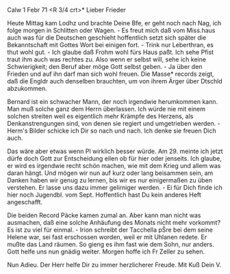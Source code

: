  Calw 1 Febr 71
 <R 3/4 crt>*
Lieber Frieder

Heute Mittag kam Lodhz und brachte Deine Bfe, er geht noch nach Nag, ich folge morgen in Schlitten oder Wagen. - Es freut mich daß vom Miss.haus auch was für die Deutschen geschieht hoffentlich setzt sich später die Bekanntschaft mit Gottes Wort bei einigen fort. - Trink nur Leberthran, es thut wohl gut. - Ich glaube daß Frohm wohl fürs Haus paßt. Ich sehe Pfist traut ihm auch was rechtes zu. Also wenn er selbst will, sehe ich keine Schwierigkeit; den Beruf aber möge Gott selbst geben. - Ja über den Frieden und auf ihn darf man sich wohl freuen. Die Masse* records zeigt, daß die Engldr auch denselben brauchten, um von ihrem Ärger über Dtschld abzukommen.

Bernard ist ein schwacher Mann, der noch irgendwie herumkommen kann. Man muß solche ganz dem Herrn überlassen. Ich würde nie mit einem solchen streiten weil es eigentlich mehr Krämpfe des Herzens, als Denkanstrengungen sind, von denen sie regiert und umgetrieben werden. - Herm's Bilder schicke ich Dir so nach und nach. Ich denke sie freuen Dich auch.

Das wäre aber etwas wenn Pl wirklich besser würde. Am 29. meinte ich jetzt dürfe doch Gott zur Entscheidung eilen ob für hier oder jenseits. Ich glaube, er wird es irgendwie recht schön machen, wie mit dem Krieg und allem was daran hängt. Und mögen wir nun auf kurz oder lang beisammen sein, am Danken haben wir genug zu lernen, bis wir es nur einigermaßen zu üben verstehen. Er lasse uns dazu immer gelirniger werden. - Ei für Dich finde ich hier noch Jugendbl. vom Sept. Hoffentlich hast Du kein anderes Heft angeschafft.

Die beiden Record Päcke kamen zumal an. Aber kann man nicht was ausmachen, daß eine solche Anhäufung des Monats nicht mehr vorkommt? Es ist zu viel für einmal. - Irion schreibt der Tacchella pŠre bei dem seine Helene war, sei fast erschossen worden, weil er mit Uhlanen redete. Er mußte das Land räumen. So gieng es ihm fast wie dem Sohn, nur anders. Gott helfe uns nun gnädig weiter. Morgen hoffe ich Fr Zeller zu sehen.

Nun Adieu. Der Herr helfe Dir zu immer herzlicherer Freude.
 Mit Kuß Dein V.
